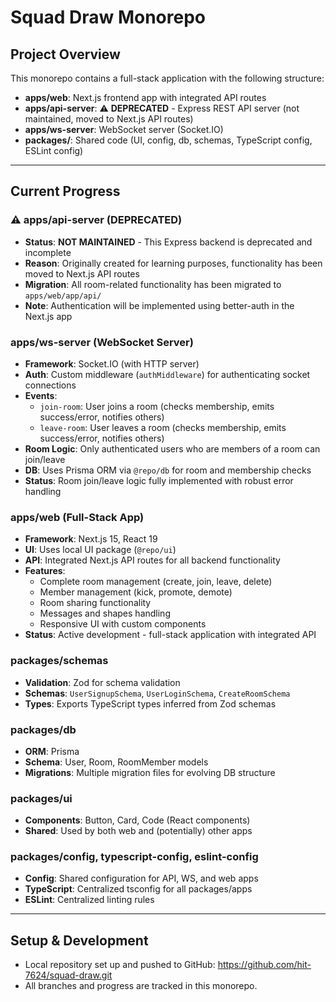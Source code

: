 # Squad Draw Monorepo

## Project Overview

This monorepo contains a full-stack application with the following structure:

- **apps/web**: Next.js frontend app with integrated API routes
- **apps/api-server**: ⚠️ **DEPRECATED** - Express REST API server (not maintained, moved to Next.js API routes)
- **apps/ws-server**: WebSocket server (Socket.IO)
- **packages/**: Shared code (UI, config, db, schemas, TypeScript config, ESLint config)

---

## Current Progress

### ⚠️ apps/api-server (DEPRECATED)
- **Status**: **NOT MAINTAINED** - This Express backend is deprecated and incomplete
- **Reason**: Originally created for learning purposes, functionality has been moved to Next.js API routes
- **Migration**: All room-related functionality has been migrated to `apps/web/app/api/`
- **Note**: Authentication will be implemented using better-auth in the Next.js app

### apps/ws-server (WebSocket Server)
- **Framework**: Socket.IO (with HTTP server)
- **Auth**: Custom middleware (`authMiddleware`) for authenticating socket connections
- **Events**:
  - `join-room`: User joins a room (checks membership, emits success/error, notifies others)
  - `leave-room`: User leaves a room (checks membership, emits success/error, notifies others)
- **Room Logic**: Only authenticated users who are members of a room can join/leave
- **DB**: Uses Prisma ORM via `@repo/db` for room and membership checks
- **Status**: Room join/leave logic fully implemented with robust error handling

### apps/web (Full-Stack App)
- **Framework**: Next.js 15, React 19
- **UI**: Uses local UI package (`@repo/ui`)
- **API**: Integrated Next.js API routes for all backend functionality
- **Features**: 
  - Complete room management (create, join, leave, delete)
  - Member management (kick, promote, demote)
  - Room sharing functionality
  - Messages and shapes handling
  - Responsive UI with custom components
- **Status**: Active development - full-stack application with integrated API

### packages/schemas
- **Validation**: Zod for schema validation
- **Schemas**: `UserSignupSchema`, `UserLoginSchema`, `CreateRoomSchema`
- **Types**: Exports TypeScript types inferred from Zod schemas

### packages/db
- **ORM**: Prisma
- **Schema**: User, Room, RoomMember models
- **Migrations**: Multiple migration files for evolving DB structure

### packages/ui
- **Components**: Button, Card, Code (React components)
- **Shared**: Used by both web and (potentially) other apps

### packages/config, typescript-config, eslint-config
- **Config**: Shared configuration for API, WS, and web apps
- **TypeScript**: Centralized tsconfig for all packages/apps
- **ESLint**: Centralized linting rules

---

## Setup & Development

- Local repository set up and pushed to GitHub: https://github.com/hit-7624/squad-draw.git
- All branches and progress are tracked in this monorepo.
